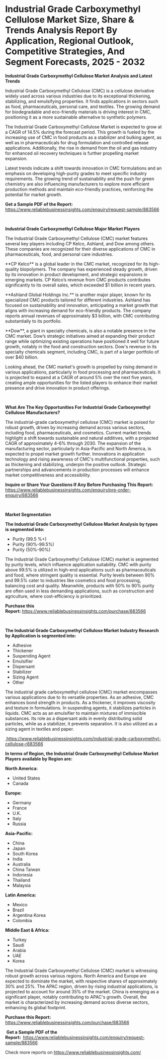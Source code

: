 <p><h1>Industrial Grade Carboxymethyl Cellulose Market Size, Share & Trends Analysis Report By Application, Regional Outlook, Competitive Strategies, And Segment Forecasts, 2025 - 2032</h1></p><p><strong>Industrial Grade Carboxymethyl Cellulose Market Analysis and Latest Trends</strong></p>
<p><p>Industrial Grade Carboxymethyl Cellulose (CMC) is a cellulose derivative widely used across various industries due to its exceptional thickening, stabilizing, and emulsifying properties. It finds applications in sectors such as food, pharmaceuticals, personal care, and textiles. The growing demand for biodegradable and eco-friendly materials is driving interest in CMC, positioning it as a more sustainable alternative to synthetic polymers.</p><p>The Industrial Grade Carboxymethyl Cellulose Market is expected to grow at a CAGR of 14.5% during the forecast period. This growth is fueled by the increasing use of CMC in food products as a stabilizer and bulking agent, as well as in pharmaceuticals for drug formulation and controlled release applications. Additionally, the rise in demand from the oil and gas industry for enhanced oil recovery techniques is further propelling market expansion. </p><p>Latest trends indicate a shift towards innovation in CMC formulations and an emphasis on developing high-purity grades to meet specific industry requirements. The growing trend of sustainability and the push for green chemistry are also influencing manufacturers to explore more efficient production methods and maintain eco-friendly practices, reinforcing the potential for market growth.</p></p>
<p><strong>Get a Sample PDF of the Report:&nbsp;</strong> <a href="https://www.reliablebusinessinsights.com/enquiry/request-sample/883566?utm_campaign=2125&utm_medium=2&utm_source=Github&utm_content=ia&utm_term=01022025&utm_id=industrial-grade-carboxymethyl-cellulose">https://www.reliablebusinessinsights.com/enquiry/request-sample/883566</a></p>
<p>&nbsp;</p>
<p><strong>Industrial Grade Carboxymethyl Cellulose Major Market Players</strong></p>
<p><p>The Industrial Grade Carboxymethyl Cellulose (CMC) market features several key players including CP Kelco, Ashland, and Dow among others. These companies are recognized for their diverse applications of CMC in pharmaceuticals, food, and personal care industries.</p><p>**CP Kelco** is a global leader in the CMC market, recognized for its high-quality biopolymers. The company has experienced steady growth, driven by its innovation in product development, and strategic expansions in emerging markets. CP Kelco’s revenue from CMC products contributes significantly to its overall sales, which exceeded $1 billion in recent years.</p><p>**Ashland Global Holdings Inc.** is another major player, known for its specialized CMC products tailored for different industries. Ashland has focused on sustainability and innovation, anticipating a market growth that aligns with increasing demand for eco-friendly products. The company reports annual revenues of approximately $3 billion, with CMC contributing substantially to its portfolio.</p><p>**Dow**, a giant in specialty chemicals, is also a notable presence in the CMC market. Dow’s strategic initiatives aimed at expanding their product range while optimizing existing operations have positioned it well for future growth, notably in the food and construction sectors. Dow's revenue in its specialty chemicals segment, including CMC, is part of a larger portfolio of over $40 billion.</p><p>Looking ahead, the CMC market's growth is propelled by rising demand in various applications, particularly in food processing and pharmaceuticals. It is projected to expand at a CAGR of around 5% over the next five years, creating ample opportunities for the listed players to enhance their market presence and drive innovation in product offerings.</p></p>
<p>&nbsp;</p>
<p><strong>What Are The Key Opportunities For Industrial Grade Carboxymethyl Cellulose Manufacturers?</strong></p>
<p><p>The industrial-grade carboxymethyl cellulose (CMC) market is poised for robust growth, driven by increasing demand across various sectors, including food, pharmaceuticals, and cosmetics. Current market trends highlight a shift towards sustainable and natural additives, with a projected CAGR of approximately 4-6% through 2030. The expansion of the manufacturing sector, particularly in Asia-Pacific and North America, is expected to propel market growth further. Innovations in application technology and rising awareness of CMC's multifunctional properties, such as thickening and stabilizing, underpin the positive outlook. Strategic partnerships and advancements in production processes will enhance market competitiveness and accessibility.</p></p>
<p><strong>Inquire or Share Your Questions If Any Before Purchasing This Report:</strong> <a href="https://www.reliablebusinessinsights.com/enquiry/pre-order-enquiry/883566?utm_campaign=2125&utm_medium=2&utm_source=Github&utm_content=ia&utm_term=01022025&utm_id=industrial-grade-carboxymethyl-cellulose">https://www.reliablebusinessinsights.com/enquiry/pre-order-enquiry/883566</a></p>
<p>&nbsp;</p>
<p><strong>Market Segmentation</strong></p>
<p><strong>The Industrial Grade Carboxymethyl Cellulose Market Analysis by types is segmented into:</strong></p>
<p><ul><li>Purity (99.5 %+)</li><li>Purity (90%-99.5%)</li><li>Purity (50%-90%)</li></ul></p>
<p><p>The Industrial Grade Carboxymethyl Cellulose (CMC) market is segmented by purity levels, which influence application suitability. CMC with purity above 99.5% is utilized in high-end applications such as pharmaceuticals and food, where stringent quality is essential. Purity levels between 90% and 99.5% cater to industries like cosmetics and food processing, balancing cost and quality. Meanwhile, products with 50% to 90% purity are often used in less demanding applications, such as construction and agriculture, where cost-efficiency is prioritized.</p></p>
<p><strong>Purchase this Report:&nbsp;</strong><a href="https://www.reliablebusinessinsights.com/purchase/883566?utm_campaign=2125&utm_medium=2&utm_source=Github&utm_content=ia&utm_term=01022025&utm_id=industrial-grade-carboxymethyl-cellulose">https://www.reliablebusinessinsights.com/purchase/883566</a></p>
<p>&nbsp;</p>
<p><strong>The Industrial Grade Carboxymethyl Cellulose Market Industry Research by Application is segmented into:</strong></p>
<p><ul><li>Adhesive</li><li>Thickener</li><li>Suspending Agent</li><li>Emulsifier</li><li>Dispersant</li><li>Stabilizer</li><li>Sizing Agent</li><li>Other</li></ul></p>
<p><p>The industrial grade carboxymethyl cellulose (CMC) market encompasses various applications due to its versatile properties. As an adhesive, CMC enhances bond strength in products. As a thickener, it improves viscosity and texture in formulations. In suspending agents, it stabilizes particles in liquids. CMC acts as an emulsifier to maintain mixtures of immiscible substances. Its role as a dispersant aids in evenly distributing solid particles, while as a stabilizer, it prevents separation. It is also utilized as a sizing agent in textiles and paper.</p></p>
<p><a href="https://www.reliablebusinessinsights.com/industrial-grade-carboxymethyl-cellulose-r883566?utm_campaign=2125&utm_medium=2&utm_source=Github&utm_content=ia&utm_term=01022025&utm_id=industrial-grade-carboxymethyl-cellulose">&nbsp;https://www.reliablebusinessinsights.com/industrial-grade-carboxymethyl-cellulose-r883566</a></p>
<p><strong>In terms of Region, the Industrial Grade Carboxymethyl Cellulose Market Players available by Region are:</strong></p>
<p>
    <p> <strong> North America: </strong>
        <ul>
            <li>United States</li>
            <li>Canada</li>
        </ul>
        </p> 
    <p> <strong> Europe: </strong>
        <ul>
            <li>Germany</li>
            <li>France</li>
            <li>U.K.</li>
            <li>Italy</li>
            <li>Russia</li>
        </ul>
        </p> 
    <p> <strong> Asia-Pacific: </strong>
        <ul>
            <li>China</li>
            <li>Japan</li>
            <li>South Korea</li>
            <li>India</li>
            <li>Australia</li>
            <li>China Taiwan</li>
            <li>Indonesia</li>
            <li>Thailand</li>
            <li>Malaysia</li>
        </ul>
        </p> 
    <p> <strong> Latin America: </strong>
        <ul>
            <li>Mexico</li>
            <li>Brazil</li>
            <li>Argentina Korea</li>
            <li>Colombia</li>
        </ul>
        </p> 
    <p> <strong> Middle East & Africa: </strong>
        <ul>
            <li>Turkey</li>
            <li>Saudi</li>
            <li>Arabia</li>
            <li>UAE</li>
            <li>Korea</li>
        </ul>
    </p>
    </p>
<p><p>The Industrial Grade Carboxymethyl Cellulose (CMC) market is witnessing robust growth across various regions. North America and Europe are expected to dominate the market, with respective shares of approximately 30% and 25%. The APAC region, driven by rising industrial applications, is projected to account for around 35% of the market. China is emerging as a significant player, notably contributing to APAC's growth. Overall, the market is characterized by increasing demand across diverse sectors, enhancing its global footprint.</p></p>
<p><strong>Purchase this Report: </strong><a href="https://www.reliablebusinessinsights.com/purchase/883566?utm_campaign=2125&utm_medium=2&utm_source=Github&utm_content=ia&utm_term=01022025&utm_id=industrial-grade-carboxymethyl-cellulose">https://www.reliablebusinessinsights.com/purchase/883566</a></p>
<p>&nbsp;<strong>Get a Sample PDF of the Report:&nbsp;&nbsp;</strong><a href="https://www.reliablebusinessinsights.com/enquiry/request-sample/883566?utm_campaign=2125&utm_medium=2&utm_source=Github&utm_content=ia&utm_term=01022025&utm_id=industrial-grade-carboxymethyl-cellulose">https://www.reliablebusinessinsights.com/enquiry/request-sample/883566</a></p>
<p><strong></strong></p>
<p>Check more reports on <a href="https://www.reliablebusinessinsights.com/?utm_campaign=2125&utm_medium=2&utm_source=Github&utm_content=ia&utm_term=01022025&utm_id=industrial-grade-carboxymethyl-cellulose">https://www.reliablebusinessinsights.com/</a></p>